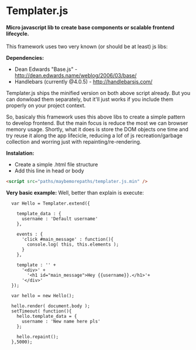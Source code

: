 # Templater.js

#### Micro javascript lib to create base components or scalable frontend lifecycle.

This framework uses two very known (or should be at least) js libs:

**Dependencies:**
* Dean Edwards "Base.js" - http://dean.edwards.name/weblog/2006/03/base/
* Handlebars (currently @4.0.5) - http://handlebarsjs.com/

Templater.js ships the minified version on both above script already. But you can donwload them separately, but it'll just works if you include them properly on your project context.

So, basicaly this framework uses this above libs to create a simple pattern to develop frontend. But the main focus is reduce the most we can browser memory usage. Shortly, what it does is store the DOM objects one time and try reuse it along the app lifecicle, reducing a lof of js recreation/garbage collection and worring just with repainting/re-rendering.

**Instalation:**

* Create a simple .html file structure
* Add this line in head or body
``` html
<script src="paths/maybemorepaths/templater.js.min" />
```

**Very basic example:**
Well, better than explain is execute:

```javascript:
  var Hello = Templater.extend({
  
    template_data : {
      username : 'Default username'
    },
  
    events : {
      'click #main_message' : function(){
        console.log( this, this.elements );
      }
    },
  
    template : '' +
      '<div>' +
        '<h1 id="main_message">Hey {{username}}.</h1>'+
      '</div>'
  });
  
  var hello = new Hello();
  
  hello.render( document.body );
  setTimeout( function(){ 
    hello.template_data = {
      username : 'New name here pls'
    };
    
    hello.repaint();
  },5000);
````
